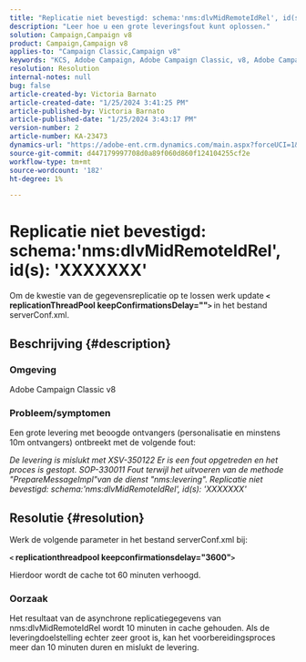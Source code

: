 ```yaml
---
title: "Replicatie niet bevestigd: schema:'nms:dlvMidRemoteIdRel', id(s): 'XXXXXXX'"
description: "Leer hoe u een grote leveringsfout kunt oplossen."
solution: Campaign,Campaign v8
product: Campaign,Campaign v8
applies-to: "Campaign Classic,Campaign v8"
keywords: "KCS, Adobe Campaign, Adobe Campaign Classic, v8, Adobe Campaign Classic v8, levering mislukt met 'Replicatie niet bevestigd: schema:nms:dlvMidRemoteIdRel, id(s): xxxxxx'"
resolution: Resolution
internal-notes: null
bug: false
article-created-by: Victoria Barnato
article-created-date: "1/25/2024 3:41:25 PM"
article-published-by: Victoria Barnato
article-published-date: "1/25/2024 3:43:17 PM"
version-number: 2
article-number: KA-23473
dynamics-url: "https://adobe-ent.crm.dynamics.com/main.aspx?forceUCI=1&pagetype=entityrecord&etn=knowledgearticle&id=9dde9e2c-98bb-ee11-a569-6045bd006a22"
source-git-commit: d447179997708d0a89f060d860f124104255cf2e
workflow-type: tm+mt
source-wordcount: '182'
ht-degree: 1%

---
```


# Replicatie niet bevestigd: schema:&#39;nms:dlvMidRemoteIdRel&#39;, id(s): &#39;XXXXXXX&#39;


Om de kwestie van de gegevensreplicatie op te lossen werk update <b>`<` replicationThreadPool keepConfirmationsDelay=&quot;&quot;`>` </b> in het bestand serverConf.xml.

## Beschrijving {#description}


### Omgeving

Adobe Campaign Classic v8

### Probleem/symptomen

Een grote levering met beoogde ontvangers (personalisatie en minstens 10m ontvangers) ontbreekt met de volgende fout:

*De levering is mislukt met XSV-350122 Er is een fout opgetreden en het proces is gestopt. SOP-330011 Fout terwijl het uitvoeren van de methode &quot;PrepareMessageImpl&quot;van de dienst &quot;nms:levering&quot;. Replicatie niet bevestigd: schema:&#39;nms:dlvMidRemoteIdRel&#39;, id(s): &#39;XXXXXXX&#39;*


## Resolutie {#resolution}


Werk de volgende parameter in het bestand serverConf.xml bij:

<b>`<` replicationthreadpool keepconfirmationsdelay=&quot;3600&quot;`>` </b>

Hierdoor wordt de cache tot 60 minuten verhoogd.

### Oorzaak

Het resultaat van de asynchrone replicatiegegevens van nms:dlvMidRemoteIdRel wordt 10 minuten in cache gehouden. Als de leveringdoelstelling echter zeer groot is, kan het voorbereidingsproces meer dan 10 minuten duren en mislukt de levering.
